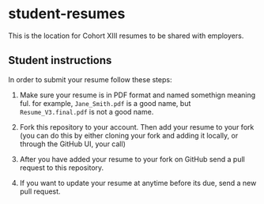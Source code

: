 # student-resumes

This is the location for Cohort XIII resumes to be shared with employers.

## Student instructions

In order to submit your resume follow these steps:

1. Make sure your resume is in PDF format and named somethign meaning ful. for example, `Jane_Smith.pdf` is a good name, but `Resume_V3.final.pdf` is not a good name.

2. Fork this repository to your account. Then add your resume to your fork (you can do this by either cloning your fork and adding it locally, or through the GitHub UI, your call)

3. After you have added your resume to your fork on GitHub send a pull request to this repository.

4. If you want to update your resume at anytime before its due, send a new pull request.
